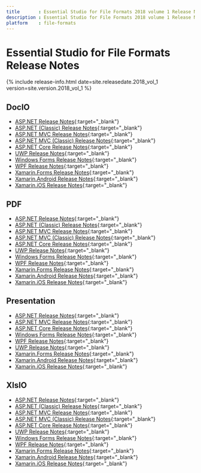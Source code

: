 ```yaml
---
title		: Essential Studio for File Formats 2018 volume 1 Release Notes
description	: Essential Studio for File Formats 2018 volume 1 Release Notes
platform	: file-formats
---
```


# Essential Studio for File Formats Release Notes

{% include release-info.html date=site.releasedate.2018_vol_1 version=site.version.2018_vol_1 %} 

## DocIO

* [ASP.NET Release Notes](/aspnet/release-notes/v16.1.x.x#docio){:target="_blank"}
* [ASP.NET (Classic) Release Notes](/aspnet-classic/release-notes/v16.1.x.x#docio){:target="_blank"}
* [ASP.NET MVC Release Notes](/aspnetmvc/release-notes/v16.1.x.x#docio){:target="_blank"}
* [ASP.NET MVC (Classic) Release Notes](/aspnetmvc-classic/release-notes/v16.1.x.x#docio){:target="_blank"}
* [ASP.NET Core Release Notes](/aspnet-core/release-notes/v16.1.x.x#docio){:target="_blank"}
* [UWP Release Notes](/uwp/release-notes/v16.1.x.x#docio){:target="_blank"}
* [Windows Forms Release Notes](/windowsforms/release-notes/v16.1.x.x#docio){:target="_blank"}
* [WPF Release Notes](/wpf/release-notes/v16.1.x.x#docio){:target="_blank"}
* [Xamarin.Forms Release Notes](/xamarin/release-notes/v16.1.x.x#docio){:target="_blank"}
* [Xamarin.Android Release Notes](/xamarin-android/release-notes/v16.1.x.x#docio){:target="_blank"}
* [Xamarin.iOS Release Notes](/xamarin-ios/release-notes/v16.1.x.x#docio){:target="_blank"}

## PDF

* [ASP.NET Release Notes](/aspnet/release-notes/v16.1.x.x#pdf){:target="_blank"}
* [ASP.NET (Classic) Release Notes](/aspnet-classic/release-notes/v16.1.x.x#pdf){:target="_blank"}
* [ASP.NET MVC Release Notes](/aspnetmvc/release-notes/v16.1.x.x#pdf){:target="_blank"}
* [ASP.NET MVC (Classic) Release Notes](/aspnetmvc-classic/release-notes/v16.1.x.x#pdf){:target="_blank"}
* [ASP.NET Core Release Notes](/aspnet-core/release-notes/v16.1.x.x#pdf){:target="_blank"}
* [UWP Release Notes](/uwp/release-notes/v16.1.x.x#pdf){:target="_blank"}
* [Windows Forms Release Notes](/windowsforms/release-notes/v16.1.x.x#pdf){:target="_blank"}
* [WPF Release Notes](/wpf/release-notes/v16.1.x.x#pdf){:target="_blank"}
* [Xamarin.Forms Release Notes](/xamarin/release-notes/v16.1.x.x#pdf){:target="_blank"}
* [Xamarin.Android Release Notes](/xamarin-android/release-notes/v16.1.x.x#pdf){:target="_blank"}
* [Xamarin.iOS Release Notes](/xamarin-ios/release-notes/v16.1.x.x#pdf){:target="_blank"}

## Presentation

* [ASP.NET Release Notes](/aspnet/release-notes/v16.1.x.x#presentation){:target="_blank"}
* [ASP.NET MVC Release Notes](/aspnetmvc/release-notes/v16.1.x.x#presentation){:target="_blank"}
* [ASP.NET Core Release Notes](/aspnet-core/release-notes/v16.1.x.x#presentation){:target="_blank"}
* [Windows Forms Release Notes](/windowsforms/release-notes/v16.1.x.x#presentation){:target="_blank"}
* [WPF Release Notes](/wpf/release-notes/v16.1.x.x#presentation){:target="_blank"}
* [UWP Release Notes](/uwp/release-notes/v16.1.x.x#presentation){:target="_blank"}
* [Xamarin.Forms Release Notes](/xamarin/release-notes/v16.1.x.x#presentation){:target="_blank"}
* [Xamarin.Android Release Notes](/xamarin-android/release-notes/v16.1.x.x#presentation){:target="_blank"}
* [Xamarin.iOS Release Notes](/xamarin-ios/release-notes/v16.1.x.x#presentation){:target="_blank"}

## XlsIO

* [ASP.NET Release Notes](/aspnet/release-notes/v16.1.x.x#xlsio){:target="_blank"}
* [ASP.NET (Classic) Release Notes](/aspnet-classic/release-notes/v16.1.x.x#xlsio){:target="_blank"}
* [ASP.NET MVC Release Notes](/aspnetmvc/release-notes/v16.1.x.x#xlsio){:target="_blank"}
* [ASP.NET MVC (Classic) Release Notes](/aspnetmvc-classic/release-notes/v16.1.x.x#xlsio){:target="_blank"}
* [ASP.NET Core Release Notes](/aspnet-core/release-notes/v16.1.x.x#xlsio){:target="_blank"}
* [UWP Release Notes](/uwp/release-notes/v16.1.x.x#xlsio){:target="_blank"}
* [Windows Forms Release Notes](/windowsforms/release-notes/v16.1.x.x#xlsio){:target="_blank"}
* [WPF Release Notes](/wpf/release-notes/v16.1.x.x#xlsio){:target="_blank"}
* [Xamarin.Forms Release Notes](/xamarin/release-notes/v16.1.x.x#xlsio){:target="_blank"}
* [Xamarin.Android Release Notes](/xamarin-android/release-notes/v16.1.x.x#xlsio){:target="_blank"}
* [Xamarin.iOS Release Notes](/xamarin-ios/release-notes/v16.1.x.x#xlsio){:target="_blank"}